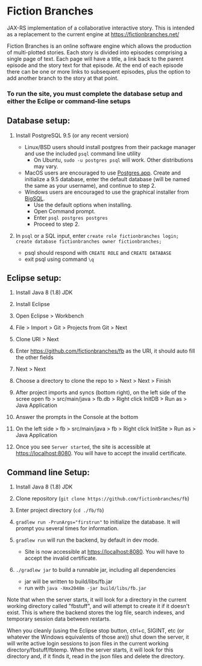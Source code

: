 # Fiction Branches

JAX-RS implementation of a collaborative interactive story. This is intended as a replacement to the current
engine at https://fictionbranches.net/

Fiction Branches is an online software engine which allows the production of multi-plotted stories. Each story
is divided into episodes comprising a single page of text. Each page will have a title, a link back to the
parent episode and the story text for that episode. At the end of each episode there can be one or more links
to subsequent episodes, plus the option to add another branch to the story at that point.

### To run the site, you must complete the database setup and either the Eclipe or command-line setups

## Database setup:

1. Install PostgreSQL 9.5 (or any recent version)
    - Linux/BSD users should install postgres from their package manager and use the included `psql` command line utility
        - On Ubuntu, `sudo -u postgres psql` will work. Other distributions may vary.
    - MacOS users are encouraged to use [Postgres.app](https://postgresapp.com/). Create and initialize a 9.5 database, enter the default database (will be named the same as your username), and continue to step 2.
    - Windows users are encouraged to use the graphical installer from [BigSQL](https://www.openscg.com/bigsql/postgresql/installers.jsp/). 
        - Use the default options when installing.
        - Open Command prompt.
        - Enter `psql postgres postgres`
        - Proceed to step 2. 

2. In `psql` or a SQL input, enter `create role fictionbranches login; create database fictionbranches owner fictionbranches;`
    - psql should respond with `CREATE ROLE` and `CREATE DATABASE`
    - exit psql using command `\q`

## Eclipse setup:

1. Install Java 8 (1.8) JDK

2. Install Eclipse

3. Open Eclipse > Workbench

4. File > Import > Git > Projects from Git > Next

5. Clone URI > Next

6. Enter https://github.com/fictionbranches/fb as the URI, it should auto fill the other fields

7. Next > Next

8. Choose a directory to clone the repo to > Next > Next > Finish

9. After project imports and syncs (bottom right), on the left side of the scree open fb >  src/main/java > fb.db > Right click InitDB > Run as > Java Application

10. Answer the prompts in the Console at the bottom

11. On the left side > fb > src/main/java > fb > Right click InitSite > Run as > Java Application

12. Once you see `Server started`, the site is accessible at [https://localhost:8080](https://localhost:8080). You will have to accept the invalid certificate. 

## Command line Setup:

1. Install Java 8 (1.8) JDK

2. Clone repository (`git clone https://github.com/fictionbranches/fb`)

3. Enter project directory (`cd ./fb/fb`)

4. `gradlew run -PrunArgs="firstrun"` to initialize the database. It will prompt you several times for information.

5. `gradlew run` will run the backend, by default in dev mode.
    - Site is now accessible at [https://localhost:8080](https://localhost:8080). You will have to accept the invalid certificate.

6. `./gradlew jar` to build a runnable jar, including all dependencies
    - jar will be written to build/libs/fb.jar
    - run with `java -Xmx2048m -jar build/libs/fb.jar`

Note that when the server starts, it will look for a directory in the current working directory called "fbstuff", and will attempt to create it if it doesn't exist. This is where the backend stores the log file, search indexes, and temporary session data between restarts. 

When you cleanly (using the Eclipse stop button, ctrl+c, SIGINT, etc (or whatever the Windows equivalents of those are)) shut down the server, it will write active login sessions to json files in the current working directory/fbstuff/fbtemp. When the server starts, it will look for this directory and, if it finds it, read in the json files and delete the directory. 

